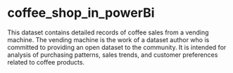 # coffee_shop_in_powerBi
This dataset contains detailed records of coffee sales from a vending machine. The vending machine is the work of a dataset author who is committed to providing an open dataset to the community. It is intended for analysis of purchasing patterns, sales trends, and customer preferences related to coffee products.
